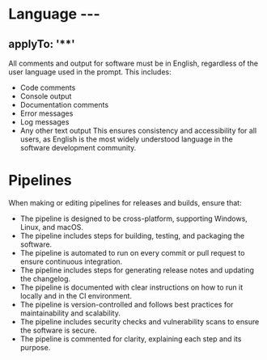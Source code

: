# Language ---
applyTo: '**'
---
All comments and output for software must be in English, regardless of the user language used in the prompt. This includes:
- Code comments
- Console output
- Documentation comments
- Error messages
- Log messages
- Any other text output
This ensures consistency and accessibility for all users, as English is the most widely understood language in the software development community.

# Pipelines
When making or editing pipelines for releases and builds, ensure that:
- The pipeline is designed to be cross-platform, supporting Windows, Linux, and macOS.
- The pipeline includes steps for building, testing, and packaging the software.
- The pipeline is automated to run on every commit or pull request to ensure continuous integration.
- The pipeline includes steps for generating release notes and updating the changelog.
- The pipeline is documented with clear instructions on how to run it locally and in the CI environment.
- The pipeline is version-controlled and follows best practices for maintainability and scalability.
- The pipeline includes security checks and vulnerability scans to ensure the software is secure.
- The pipeline is commented for clarity, explaining each step and its purpose.
